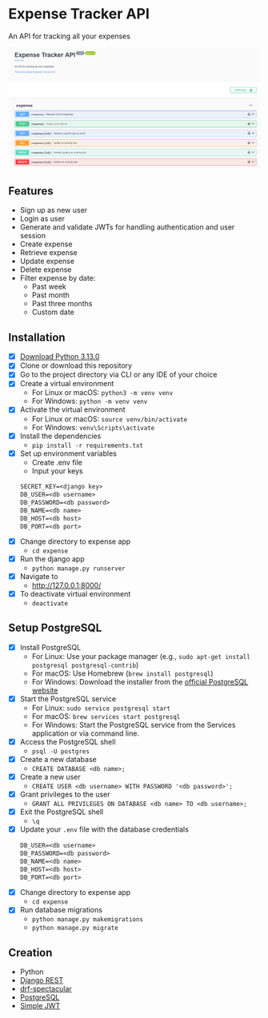 
# **Expense Tracker API**

An API for tracking all your expenses

![Demo Image](https://github.com/sethlagman/expense-tracker-api/blob/main/demo.png?raw=true)

## Features

- Sign up as new user
- Login as user
- Generate and validate JWTs for handling authentication and user session
- Create expense
- Retrieve expense
- Update expense
- Delete expense
- Filter expense by date:
    - Past week
    - Past month
    - Past three months
    - Custom date

## Installation

- [X]  [Download Python 3.13.0](https://www.python.org/downloads/release/python-3130/)
- [X]  Clone or download this repository
- [X]  Go to the project directory via CLI or any IDE of your choice
- [X]  Create a virtual environment
    - For Linux or macOS: `python3 -m venv venv`
    - For Windows: `python -m venv venv`
- [X]  Activate the virtual environment
    - For Linux or macOS: `source venv/bin/activate`
    - For Windows: `venv\Scripts\activate`
- [X]  Install the dependencies
    - `pip install -r requirements.txt`
- [X]  Set up environment variables
    - Create .env file
    - Input your keys
    ```
    SECRET_KEY=<django key>
    DB_USER=<db username>
    DB_PASSWORD=<db password>
    DB_NAME=<db name>
    DB_HOST=<db host>
    DB_PORT=<db port>
    ```
- [X]  Change directory to expense app
    - `cd expense`
- [X]  Run the django app
    - `python manage.py runserver`
- [X]  Navigate to
    - http://127.0.0.1:8000/
- [X]  To deactivate virtual environment
    - `deactivate`

## Setup PostgreSQL

- [X]  Install PostgreSQL
    - For Linux: Use your package manager (e.g., `sudo apt-get install postgresql postgresql-contrib`)
    - For macOS: Use Homebrew (`brew install postgresql`)
    - For Windows: Download the installer from the [official PostgreSQL website](https://www.postgresql.org/download/windows/)
- [X]  Start the PostgreSQL service
    - For Linux: `sudo service postgresql start`
    - For macOS: `brew services start postgresql`
    - For Windows: Start the PostgreSQL service from the Services application or via command line.
- [X]  Access the PostgreSQL shell
    - `psql -U postgres`
- [X]  Create a new database
    - `CREATE DATABASE <db name>;`
- [X]  Create a new user
    - `CREATE USER <db username> WITH PASSWORD '<db password>';`
- [X]  Grant privileges to the user
    - `GRANT ALL PRIVILEGES ON DATABASE <db name> TO <db username>;`
- [X]  Exit the PostgreSQL shell
    - `\q`
- [X]  Update your `.env` file with the database credentials
    ```
    DB_USER=<db username>
    DB_PASSWORD=<db password>
    DB_NAME=<db name>
    DB_HOST=<db host>
    DB_PORT=<db port>
    ```
- [X]  Change directory to expense app
    - `cd expense`
- [X]  Run database migrations
    - `python manage.py makemigrations`
    - `python manage.py migrate`

## Creation

- Python
- [Django REST](https://www.django-rest-framework.org/)
- [drf-spectacular](https://drf-spectacular.readthedocs.io/en/latest/)
- [PostgreSQL](https://www.postgresql.org/)
- [Simple JWT](https://django-rest-framework-simplejwt.readthedocs.io/en/latest/)